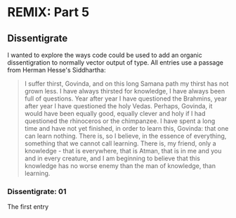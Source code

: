 # REMIX: Part 5
## Dissentigrate

I wanted to explore the ways code could be used to add an organic dissentigration to normally vector output of type. All entries use a passage from Herman Hesse's Siddhartha:

<blockquote>
I suffer thirst, Govinda, and on this long Samana path my thirst has not grown less. I have always thirsted for knowledge, I have always been full of questions. Year after year I have questioned the Brahmins, year after year I have questioned the holy Vedas. Perhaps, Govinda, it would have been equally good, equally clever and holy if I had questioned the rhinoceros or the chimpanzee. I have spent a long time and have not yet finished, in order to learn this, Govinda: that one can learn nothing. There is, so I believe, in the essence of everything, something that we cannot call learning. There is, my friend, only a knowledge - that is everywhere, that is Atman, that is in me and you and in every creature, and I am beginning to believe that this knowledge has no worse enemy than the man of knowledge, than learning.
</blockquote>

### Dissentigrate: 01
The first entry
